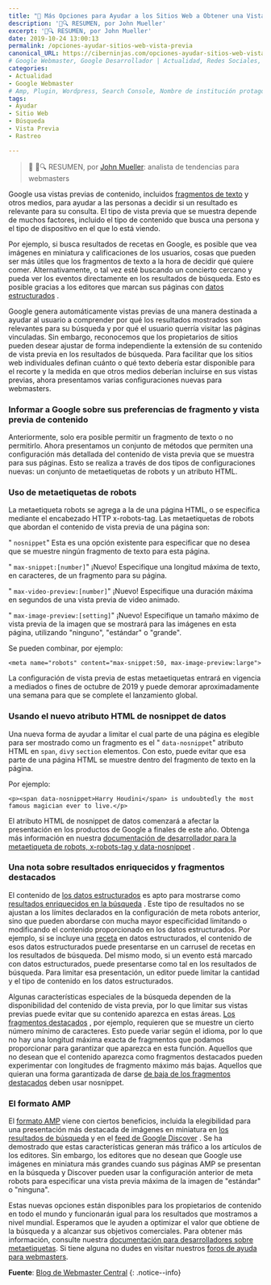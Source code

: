 ```yaml
---
title: "📰 Más Opciones para Ayudar a los Sitios Web a Obtener una Vista Previa de su Contenido en la Búsqueda de Google"
description: '📱🔍 RESUMEN, por John Mueller'
excerpt: '📱🔍 RESUMEN, por John Mueller'
date: 2019-10-24 13:00:13
permalink: /opciones-ayudar-sitios-web-vista-previa
canonical_URL: https://ciberninjas.com/opciones-ayudar-sitios-web-vista-previa
# Google Webmaster, Google Desarrollador | Actualidad, Redes Sociales, Robótica, Seguridad Informática, Software, SDK Multiplataforma, Educación, Genética
categories:
- Actualidad
- Google Webmaster
# Amp, Plugin, Wordpress, Search Console, Nombre de institución protagonistas de la noticia, de la persona o del software, sistema o SDK.
tags:
- Ayudar
- Sitio Web
- Búsqueda
- Vista Previa
- Rastreo

---
```

> 📰 📱🔍 RESUMEN, por [John Mueller](https://twitter.com/johnmu?rel=rel): analista de tendencias para webmasters

Google usa vistas previas de contenido, incluidos [fragmentos de texto](https://support.google.com/webmasters/answer/35624) y otros medios, para ayudar a las personas a decidir si un resultado es relevante para su consulta. El tipo de vista previa que se muestra depende de muchos factores, incluido el tipo de contenido que busca una persona y el tipo de dispositivo en el que lo está viendo.

Por ejemplo, si busca resultados de recetas en Google, es posible que vea imágenes en miniatura y calificaciones de los usuarios, cosas que pueden ser más útiles que los fragmentos de texto a la hora de decidir qué quiere comer. Alternativamente, o tal vez esté buscando un concierto cercano y pueda ver los eventos directamente en los resultados de búsqueda. Esto es posible gracias a los editores que marcan sus páginas con [datos estructurados](https://developers.google.com/search/docs/guides/search-gallery) .

Google genera automáticamente vistas previas de una manera destinada a ayudar al usuario a comprender por qué los resultados mostrados son relevantes para su búsqueda y por qué el usuario querría visitar las páginas vinculadas. Sin embargo, reconocemos que los propietarios de sitios pueden desear ajustar de forma independiente la extensión de su contenido de vista previa en los resultados de búsqueda. Para facilitar que los sitios web individuales definan cuánto o qué texto debería estar disponible para el recorte y la medida en que otros medios deberían incluirse en sus vistas previas, ahora presentamos varias configuraciones nuevas para webmasters.

### Informar a Google sobre sus preferencias de fragmento y vista previa de contenido

Anteriormente, solo era posible permitir un fragmento de texto o no permitirlo. Ahora presentamos un conjunto de métodos que permiten una configuración más detallada del contenido de vista previa que se muestra para sus páginas. Esto se realiza a través de dos tipos de configuraciones nuevas: un conjunto de metaetiquetas de robots y un atributo HTML. 

### Uso de metaetiquetas de robots

La metaetiqueta robots se agrega a la <head> de una página HTML, o se especifica mediante el encabezado HTTP x-robots-tag. Las metaetiquetas de robots que abordan el contenido de vista previa de una página son:

" `nosnippet`"
Esta es una opción existente para especificar que no desea que se muestre ningún fragmento de texto para esta página. 

" `max-snippet:[number]`"
¡Nuevo! Especifique una longitud máxima de texto, en caracteres, de un fragmento para su página.

" `max-video-preview:[number]`"
¡Nuevo! Especifique una duración máxima en segundos de una vista previa de video animado.

" `max-image-preview:[setting]`"
¡Nuevo! Especifique un tamaño máximo de vista previa de la imagen que se mostrará para las imágenes en esta página, utilizando "ninguno", "estándar" o "grande".

Se pueden combinar, por ejemplo:
```
<meta name="robots" content="max-snippet:50, max-image-preview:large">
```

La configuración de vista previa de estas metaetiquetas entrará en vigencia a mediados o fines de octubre de 2019 y puede demorar aproximadamente una semana para que se complete el lanzamiento global.

### Usando el nuevo atributo HTML de nosnippet de datos

Una nueva forma de ayudar a limitar el cual parte de una página es elegible para ser mostrado como un fragmento es el " `data-nosnippet`" atributo HTML en `span`, `div`y `section` elementos. Con esto, puede evitar que esa parte de una página HTML se muestre dentro del fragmento de texto en la página.

Por ejemplo:
```
<p><span data-nosnippet>Harry Houdini</span> is undoubtedly the most famous magician ever to live.</p>
```
El atributo HTML de nosnippet de datos comenzará a afectar la presentación en los productos de Google a finales de este año. Obtenga más información en nuestra [documentación de desarrollador para la metaetiqueta de robots, x-robots-tag y data-nosnippet](https://developers.google.com/search/reference/robots_meta_tag) .

### Una nota sobre resultados enriquecidos y fragmentos destacados

El contenido de [los datos estructurados](https://developers.google.com/search/docs/guides/intro-structured-data) es apto para mostrarse como [resultados enriquecidos en la búsqueda](https://developers.google.com/search/docs/guides/search-gallery) . Este tipo de resultados no se ajustan a los límites declarados en la configuración de meta robots anterior, sino que pueden abordarse con mucha mayor especificidad limitando o modificando el contenido proporcionado en los datos estructurados. Por ejemplo, si se incluye una [receta](https://developers.google.com/search/docs/data-types/recipe) en datos estructurados, el contenido de esos datos estructurados puede presentarse en un carrusel de recetas en los resultados de búsqueda. Del mismo modo, si un evento está marcado con datos estructurados, puede presentarse como tal en los resultados de búsqueda. Para limitar esa presentación, un editor puede limitar la cantidad y el tipo de contenido en los datos estructurados. 

Algunas características especiales de la búsqueda dependen de la disponibilidad del contenido de vista previa, por lo que limitar sus vistas previas puede evitar que su contenido aparezca en estas áreas. [Los fragmentos destacados](https://support.google.com/websearch/answer/9351707) , por ejemplo, requieren que se muestre un cierto número mínimo de caracteres. Esto puede variar según el idioma, por lo que no hay una longitud máxima exacta de fragmentos que podamos proporcionar para garantizar que aparezca en esta función. Aquellos que no desean que el contenido aparezca como fragmentos destacados pueden experimentar con longitudes de fragmento máximo más bajas. Aquellos que quieran una forma garantizada de darse [de baja de los fragmentos destacados](https://support.google.com/webmasters/answer/6229325) deben usar nosnippet.

### El formato AMP

El [formato AMP](https://kutt.it/amp) viene con ciertos beneficios, incluida la elegibilidad para una presentación más destacada de imágenes en miniatura en [los resultados de búsqueda](https://developers.google.com/search/docs/guides/about-amp) y en el [feed de Google Discover](https://support.google.com/webmasters/answer/9046777) . Se ha demostrado que estas características generan más tráfico a los artículos de los editores. Sin embargo, los editores que no desean que Google use imágenes en miniatura más grandes cuando sus páginas AMP se presentan en la búsqueda y Discover pueden usar la configuración anterior de meta robots para especificar una vista previa máxima de la imagen de "estándar" o "ninguna".

Estas nuevas opciones están disponibles para los propietarios de contenido en todo el mundo y funcionarán igual para los resultados que mostramos a nivel mundial. Esperamos que le ayuden a optimizar el valor que obtiene de la búsqueda y a alcanzar sus objetivos comerciales. Para obtener más información, consulte nuestra [documentación para desarrolladores sobre metaetiquetas](https://developers.google.com/search/reference/robots_meta_tag). Si tiene alguna no dudes en visitar nuestros [foros de ayuda para webmasters](https://support.google.com/webmasters/go/community).

**Fuente**: [Blog de Webmaster Central](https://webmasters.googleblog.com/2019/09/more-controls-on-search.html "Más Opciones para Ayudar a los Sitios Web a Obtener una Vista Previa de su Contenido en la Búsqueda de Google")
{: .notice--info}